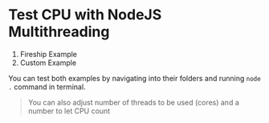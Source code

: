 # Test CPU with NodeJS Multithreading

1. Fireship Example
2. Custom Example

You can test both examples by navigating into their folders and running `node .` command in terminal.

> You can also adjust number of threads to be used (cores) and a number to let CPU count